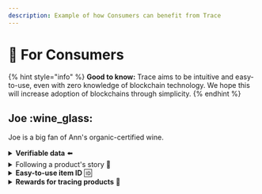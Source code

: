 ```yaml
---
description: Example of how Consumers can benefit from Trace
---
```


# 🍕 For Consumers

{% hint style="info" %}
**Good to know:** Trace aims to be intuitive and easy-to-use, even with zero knowledge of blockchain technology. We hope this will increase adoption of blockchains through simplicity.&#x20;
{% endhint %}

## Joe :wine\_glass:

Joe is a big fan of Ann's organic-certified wine.

<details>

<summary><strong>Verifiable data</strong> ⬅️</summary>

Joe can rest assured that product information registered on Cardano’s blockchain is verifiable through time. This builds trust between Joe and Ann.

</details>

<details>

<summary>Following a product's story <span data-gb-custom-inline data-tag="emoji" data-code="1f440">👀</span></summary>

Unlike with ever-changing websites that lack version control, through the use of blockchain story-telling, Joe can follow the evolution of Ann's wine through time.

</details>

<details>

<summary><strong>Easy-to-use item ID</strong> <span data-gb-custom-inline data-tag="emoji" data-code="1f194">🆔</span></summary>

Joe can now effortlessly identify the individual bottle of wine he bought from Ann. This unique identifier makes it easy for Joe to write comments about it or report a problem.&#x20;

</details>

<details>

<summary><strong>Rewards for tracing products</strong> <span data-gb-custom-inline data-tag="emoji" data-code="1f44f">👏</span></summary>

Joe is keen to collect NFTs of Ann's wine and therefore scans all the bottles he buys. He can trade his NFTs with friends and family to complete his collection.

</details>

